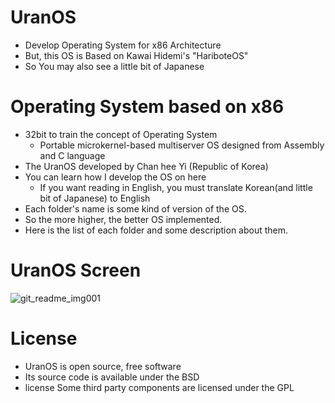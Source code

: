# UranOS
- Develop Operating System for x86 Architecture
- But, this OS is Based on Kawai Hidemi's "HariboteOS"
- So You may also see a little bit of Japanese
  
# Operating System based on x86
- 32bit to train the concept of Operating System
    - Portable microkernel-based multiserver OS designed from Assembly and C language
- The UranOS developed by Chan hee Yi (Republic of Korea)
- You can learn how I develop the OS on here
    - If you want reading in English, you must translate Korean(and little bit of Japanese) to English
- Each folder's name is some kind of version of the OS.
- So the more higher, the better OS implemented.
- Here is the list of each folder and some description about them.


# UranOS Screen
![git_readme_img001](https://github.com/Ch4nh33/UranOS/assets/78791504/ffca717c-5069-45b3-bfc1-f0203c31aea5)



# License
- UranOS is open source, free software
- Its source code is available under the BSD
- license Some third party components are licensed under the GPL
